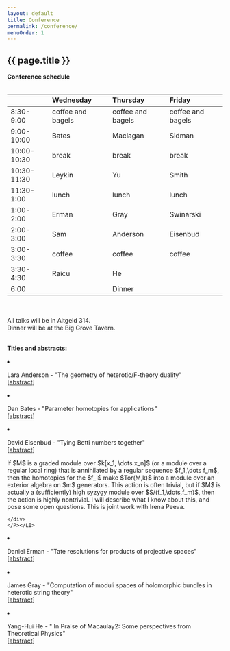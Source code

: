 ```yaml
---
layout: default
title: Conference
permalink: /conference/
menuOrder: 1
---
```


## {{ page.title }}

<b>Conference schedule </b> <br> <br>
  <table>
  <tr style="border-bottom:1px solid black">
      <td style="width:100px"></td> <td style="width:150px">
  <b>Wednesday</b> </td> <td style="width:150px"> <b> Thursday
  </b></td> <td style="width:150px">
  <b>Friday</b> </td>
  </tr>  
 <tr>   
  <td> 8:30-9:00</td> <td> coffee and bagels </td> <td>coffee and bagels</td><td> coffee and bagels </td>
 </tr> 
 <tr>
   <td>9:00-10:00</td><td>  Bates </td> <td> Maclagan </td>
  <td> Sidman </td>
 </tr>
 <tr> 
  <td>10:00-10:30</td> <td>break</td><td>break</td><td>break</td>
 </tr>
 <tr>
   <td>10:30-11:30</td><td> Leykin </td> <td> Yu </td> <td>
  Smith </td>
 </tr>
 <tr>
   <td>11:30-1:00</td> <td> lunch </td><td> lunch </td><td> lunch </td>
 </tr>
 <tr>
  <td>1:00-2:00</td> <td>Erman </td> <td> Gray </td> <td>
  Swinarski </td>
 </tr>
 <tr>
  <td>2:00-3:00</td> <td>Sam</td> <td> Anderson </td> <td>
  Eisenbud </td>
 </tr>
 <tr>
  <td>3:00-3:30</td><td> coffee</td><td> coffee</td><td> coffee</td>
 </tr>
 <tr>
   <td>3:30-4:30</td><td> Raicu </td> <td> He </td>
 </tr>
 <tr>
   <td>6:00</td> <td></td> <td> Dinner </td> <td></td>
  </tr> 
 </table>

 <br><br>
  All talks will be in Altgeld 314.<br>
  Dinner will be at the Big Grove Tavern. <br><br>
     
  <b> Titles and abstracts:</b>


   <LI>

<P>
    Lara Anderson - "The geometry of heterotic/F-theory duality"
 
<br>
      [<A href="javascript:;" onclick="toggleDisplay('LAnderson');">abstract</A>] 

<div id="LAnderson" style="display: none">
I will provide an overview of compactification in string theory and the
way in which the structure of the physical theory is intrinsically
intertwined with questions in differential and algebraic geometry. In
particular, I will highlight heterotic string theory and F-theory and
describe an analysis of a broad class of dual heterotic and F-theory
compactification that give to four-dimensional supergravity theories. This
study will link moduli spaces and deformation problems of higher rank
sheaves over 3- (complex) dimensional Calabi-Yau threefolds to the
geometry of 4-dimensional Calabi-Yau manifolds.

    </div>
    </P></LI>

 <LI>
<P>
Dan Bates - "Parameter homotopies for applications"
 
<br>
        [<A href="javascript:;"
        onclick="toggleDisplay('DBates');">abstract</A>]

<div id="DBates" style="display: none">
The standard methods of numerical algebraic geometry have been useful for approximating solutions of polynomial systems in a number of applications.  For
problems involving parameters, there is a special technique that is particularly efficient - the parameter homotopy.  In this talk, I will introduce this fairly
simple concept, briefly describe a new software package - Paramotopy - that simplifies such runs (joint with Dan Brake and Matt Niemerg), and describe two
applications, one in biochemistry (joint with Brake, Jeremy Gunawardena, Benjmin Gyori, and Chris Nam) and one in engineering (joint with Brake, Tony Maciejewski,
and Vakhtang Putkaradze).
    </div>
    </P></LI>
    


<LI>
<P>
David Eisenbud - "Tying Betti numbers together"
 
<br>
      [<A href="javascript:;"
        onclick="toggleDisplay('DEisenbud');">abstract</A>] 

<div id="DEisenbud" style="display: ">
If $M$ is a graded module over $k[x_1, \dots x_n]$  (or a
module over a regular local ring) that is annihilated by a regular
sequence $f_1,\dots f_m$, then the homotopies for the $f_i$ make
$Tor(M,k)$ into a module over an exterior algebra on $m$ generators.
This action is often trivial, but if $M$ is actually a (sufficiently)
high syzygy module over $S/(f_1,\dots,f_m)$, then the action is highly
nontrivial. I will describe what I know about this, and pose some open
questions. This is joint work with Irena Peeva.

    </div>
    </P></LI>
    
  <LI>
<P>
Daniel Erman - "Tate resolutions for products of projective spaces"
 
<br>
      [<A href="javascript:;"
        onclick="toggleDisplay('DErman');">abstract</A>] 

<div id="DErman" style="display: none">
    TBD

    </div>
    </P></LI>   

  <LI>
<P>
James Gray - "Computation of moduli spaces of holomorphic bundles in heterotic
string theory"
 
<br>
        [<A href="javascript:;"
        onclick="toggleDisplay('JGray');">abstract</A>]

<div id="JGray" style="display: none">
I will describe the importance of understanding the moduli
spaces of holomorphic bundles to the physics of heterotic string theory. I
will set up some examples as explicit algebraic varieties and will describe
how we analyze them using techniques of computational commutative algebra.
I will emphasize those properties of these varieties that we can compute,
as well as those that we would like to know about and as yet can not
obtain.
    </div>
    </P></LI>

<LI>
<P>
Yang-Hui He - " In Praise of Macaulay2: Some perspectives from Theoretical Physics"
 
<br>
        [<A href="javascript:;"
        onclick="toggleDisplay('YHe');">abstract</A>]

<div id="YHe" style="display: none">
We give an overview of some classes of problems in theoretical high
energy and mathematical physics wherein Macaulay2 and the methods of
computational algebraic geometry have been an indispensable tool.
Topics will include Calabi-Yau geometries in the context of string
compactifications, moduli space of gauge theories, bipartite graphs on Riemann surfaces and associated
toric geometry, as well as the interplay between operators, quivers and modularity.
    </div>